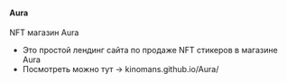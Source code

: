 #### Aura
 NFT магазин Aura

- Это простой лендинг сайта по продаже NFT стикеров в магазине Aura
- Посмотреть можно тут -> kinomans.github.io/Aura/
